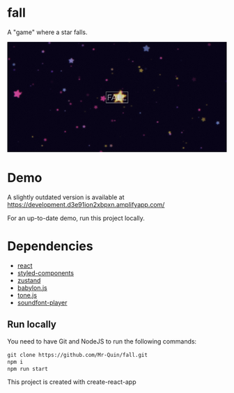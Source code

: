 # fall
A "game" where a star falls.

![alt text](./img/sample.png "Fall Title Screenshot")


# Demo
A slightly outdated version is available at https://development.d3e91ion2xbpxn.amplifyapp.com/

For an up-to-date demo, run this project locally.

# Dependencies
* [react](https://reactjs.org/)
* [styled-components](https://styled-components.com/)
* [zustand](https://github.com/pmndrs/zustand)
* [babylon.js](https://www.babylonjs.com/)
* [tone.js](https://tonejs.github.io/)
* [soundfont-player](https://github.com/danigb/soundfont-player)


## Run locally
You need to have Git and NodeJS to run the following commands:

    git clone https://github.com/Mr-Quin/fall.git
    npm i
    npm run start
    
This project is created with create-react-app
